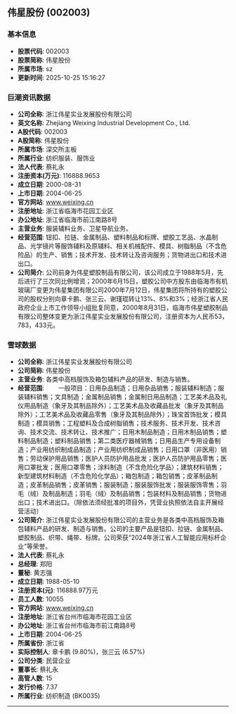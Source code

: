 ## 伟星股份 (002003)

### 基本信息

- **股票代码**: 002003
- **股票简称**: 伟星股份
- **所属市场**: sz
- **更新时间**: 2025-10-25 15:16:27

### 巨潮资讯数据

- **公司全称**: 浙江伟星实业发展股份有限公司
- **英文名称**: Zhejiang Weixing Industrial Development Co., Ltd.
- **A股代码**: 002003
- **A股简称**: 伟星股份
- **所属市场**: 深交所主板
- **所属行业**: 纺织服装、服饰业
- **法人代表**: 蔡礼永
- **注册资本(万元)**: 116888.9653
- **成立日期**: 2000-08-31
- **上市日期**: 2004-06-25
- **官方网站**: www.weixing.cn
- **注册地址**: 浙江省临海市花园工业区
- **办公地址**: 浙江省临海市前江南路8号
- **主营业务**: 服装辅料业务、卫星导航业务。
- **经营范围**: 钮扣、拉链、金属制品、塑料制品和标牌、塑胶工艺品、水晶制品、光学镜片等服饰辅料及原辅料、相关机械配件、模具、树脂制品（不含危险品）的生产、销售；技术开发、技术转让及咨询服务；货物进出口和技术进出口。
- **公司简介**: 公司前身为伟星塑胶制品有限公司，该公司成立于1988年5月，先后进行了三次同比例增资；2000年6月15日，塑胶公司中方股东由临海市有机玻璃厂变更为伟星集团有限公司2000年7月12日，伟星集团将所持有的塑胶公司的股权分别向章卡鹏、张三云、谢瑾琨转让13%、8%和3%；经浙江省人民政府企业上市工作领导小组批复同意，2000年8月31日，临海市伟星塑胶制品有限公司整体变更为浙江伟星实业发展股份有限公司，注册资本为人民币53，783，433元。

### 雪球数据

- **公司全称**: 浙江伟星实业发展股份有限公司
- **公司简称**: 伟星股份
- **主营业务**: 各类中高档服饰及箱包辅料产品的研发、制造与销售。
- **经营范围**: 　　一般项目：日用杂品制造；日用杂品销售；服装辅料制造；服装辅料销售；文具制造；金属制品销售；金属制日用品制造；工艺美术品及礼仪用品制造（象牙及其制品除外）；工艺美术品及收藏品批发（象牙及其制品除外）；工艺美术品及收藏品零售（象牙及其制品除外）；珠宝首饰批发；模具制造；模具销售；工程塑料及合成树脂销售；技术服务、技术开发、技术咨询、技术交流、技术转让、技术推广；日用木制品制造；日用木制品销售；塑料制品制造；塑料制品销售；第二类医疗器械销售；日用品生产专用设备制造；产业用纺织制成品制造；产业用纺织制成品销售；日用口罩（非医用）销售；劳动保护用品销售；医护人员防护用品批发；医护人员防护用品零售；医用口罩批发；医用口罩零售；涂料制造（不含危险化学品）；建筑材料销售；新型建筑材料制造（不含危险化学品）；箱包制造；箱包销售；皮革制品制造；皮革制品销售；皮革销售；服装制造；服装服饰批发；服装服饰零售；羽毛（绒）及制品制造；羽毛（绒）及制品销售；包装材料及制品销售；货物进出口；技术进出口。（除依法须经批准的项目外，凭营业执照依法自主开展经营活动）
- **公司简介**: 浙江伟星实业发展股份有限公司的主营业务是各类中高档服饰及箱包辅料产品的研发、制造与销售。公司的主要产品是钮扣、拉链、金属制品、塑胶制品、织带、绳带、标牌。公司荣获“2024年浙江省人工智能应用标杆企业”等荣誉。
- **法人代表**: 蔡礼永
- **总经理**: 郑阳
- **董秘**: 黄志强
- **成立日期**: 1988-05-10
- **注册资本(元)**: 116888.97万元
- **员工人数**: 10055
- **官方网站**: www.weixing.cn
- **注册地址**: 浙江省台州市临海市花园工业区
- **办公地址**: 浙江省台州市临海市前江南路8号
- **上市日期**: 2004-06-25
- **所属省份**: 浙江省
- **实际控制人**: 章卡鹏 (9.80%)，张三云 (6.57%)
- **公司分类**: 民营企业
- **董事长**: 蔡礼永
- **高管人数**: 15
- **发行价格**: 7.37
- **所属行业**: 纺织制造 (BK0035)

---